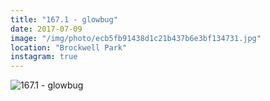 ```yaml
---
title: "167.1 - glowbug"
date: 2017-07-09
image: "/img/photo/ecb5fb91438d1c21b437b6e3bf134731.jpg"
location: "Brockwell Park"
instagram: true
---
```


![167.1 - glowbug](/img/photo/ecb5fb91438d1c21b437b6e3bf134731.jpg)
